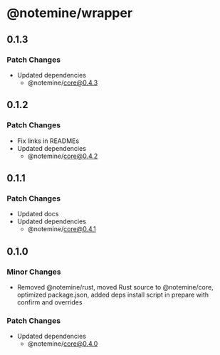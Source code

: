 # @notemine/wrapper

## 0.1.3

### Patch Changes

- Updated dependencies
  - @notemine/core@0.4.3

## 0.1.2

### Patch Changes

- Fix links in READMEs
- Updated dependencies
  - @notemine/core@0.4.2

## 0.1.1

### Patch Changes

- Updated docs
- Updated dependencies
  - @notemine/core@0.4.1

## 0.1.0

### Minor Changes

- Removed @notemine/rust, moved Rust source to @notemine/core, optimized package.json, added deps install script in prepare with confirm and overrides

### Patch Changes

- Updated dependencies
  - @notemine/core@0.4.0
